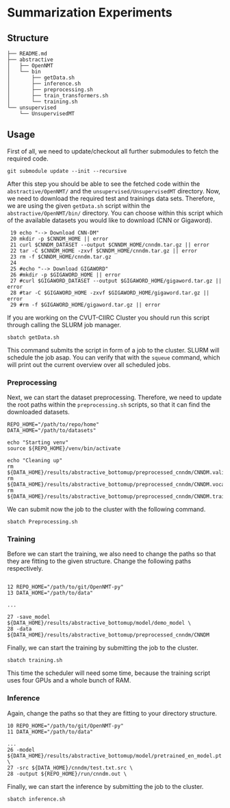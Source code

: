 # Summarization Experiments

## Structure
```
├── README.md
├── abstractive
│   ├── OpenNMT
│   └── bin
│       ├── getData.sh
│       ├── inference.sh
│       ├── preprocessing.sh
│       ├── train_transformers.sh
│       └── training.sh
└── unsupervised
    └── UnsupervisedMT
```
## Usage
First of all, we need to update/checkout all further submodules to fetch the
required code.
```
git submodule update --init --recursive
```
After this step you should be able to see the fetched code within the
`abstractive/OpenNMT/` and the `unsupervised/UnsupervisedMT` directory.
Now, we need to download the required test and trainings data sets. Therefore,
we are using the given `getData.sh` script within the `abstractive/OpenNMT/bin/` directory.
You can choose within this script which of the available datasets you would
like to download (CNN or Gigaword).
```
 19 echo "--> Download CNN-DM"
 20 mkdir -p $CNNDM_HOME || error
 21 curl $CNNDM_DATASET --output $CNNDM_HOME/cnndm.tar.gz || error
 22 tar -C $CNNDM_HOME -zxvf $CNNDM_HOME/cnndm.tar.gz || error
 23 rm -f $CNNDM_HOME/cnndm.tar.gz
 24
 25 #echo "--> Download GIGAWORD"
 26 #mkdir -p $GIGAWORD_HOME || error
 27 #curl $GIGAWORD_DATASET --output $GIGAWORD_HOME/gigaword.tar.gz || error
 28 #tar -C $GIGAWORD_HOME -zxvf $GIGAWORD_HOME/gigaword.tar.gz || error
 29 #rm -f $GIGAWORD_HOME/gigaword.tar.gz || error
```
If you are working on the CVUT-CIIRC Cluster you should run this script through
calling the SLURM job manager.
```
sbatch getData.sh
```
This command submits the script in form of a job to the cluster. SLURM will
schedule the job asap. You can verify that with the `squeue` command, which
will print out the current overview over all scheduled jobs.
### Preprocessing
Next, we can start the dataset preprocessing. Therefore, we need to update the
root paths within the `preprocessing.sh` scripts, so that it can find the
downloaded datasets.
```
REPO_HOME="/path/to/repo/home"
DATA_HOME="/path/to/datasets"

echo "Starting venv"
source ${REPO_HOME}/venv/bin/activate

echo "Cleaning up"
rm ${DATA_HOME}/results/abstractive_bottomup/preprocessed_cnndm/CNNDM.valid*.pt
rm ${DATA_HOME}/results/abstractive_bottomup/preprocessed_cnndm/CNNDM.vocab*.pt
rm ${DATA_HOME}/results/abstractive_bottomup/preprocessed_cnndm/CNNDM.train*.pt
```
We can submit now the job to the cluster with the following command.
```
sbatch Preprocessing.sh
```
### Training
Before we can start the training, we also need to change the paths so that they
are fitting to the given structure. Change the following paths respectively.
```

12 REPO_HOME="/path/to/git/OpenNMT-py"
13 DATA_HOME="/path/to/data"

...

27 -save_model ${DATA_HOME}/results/abstractive_bottomup/model/demo_model \
28 -data ${DATA_HOME}/results/abstractive_bottomup/preprocessed_cnndm/CNNDM
```
Finally, we can start the training by submitting the job to the cluster.
```
sbatch training.sh
```
This time the scheduler will need some time, because the training script uses
four GPUs and a whole bunch of RAM. 
### Inference
Again, change the paths so that they are fitting to your directory structure.
```
10 REPO_HOME="/path/to/git/OpenNMT-py"
11 DATA_HOME="/path/to/data"

...
26 -model ${DATA_HOME}/results/abstractive_bottomup/model/pretrained_en_model.pt \
27 -src ${DATA_HOME}/cnndm/test.txt.src \
28 -output ${REPO_HOME}/run/cnndm.out \
```
Finally, we can start the inference by submitting the job to the cluster.
```
sbatch inference.sh
```





